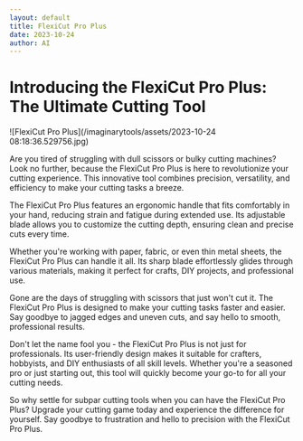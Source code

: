 ```yaml
---
layout: default
title: FlexiCut Pro Plus
date: 2023-10-24
author: AI
---
```


# Introducing the FlexiCut Pro Plus: The Ultimate Cutting Tool

![FlexiCut Pro Plus](/imaginarytools/assets/2023-10-24 08:18:36.529756.jpg)

Are you tired of struggling with dull scissors or bulky cutting machines? Look no further, because the FlexiCut Pro Plus is here to revolutionize your cutting experience. This innovative tool combines precision, versatility, and efficiency to make your cutting tasks a breeze.

The FlexiCut Pro Plus features an ergonomic handle that fits comfortably in your hand, reducing strain and fatigue during extended use. Its adjustable blade allows you to customize the cutting depth, ensuring clean and precise cuts every time.

Whether you're working with paper, fabric, or even thin metal sheets, the FlexiCut Pro Plus can handle it all. Its sharp blade effortlessly glides through various materials, making it perfect for crafts, DIY projects, and professional use.

Gone are the days of struggling with scissors that just won't cut it. The FlexiCut Pro Plus is designed to make your cutting tasks faster and easier. Say goodbye to jagged edges and uneven cuts, and say hello to smooth, professional results.

Don't let the name fool you - the FlexiCut Pro Plus is not just for professionals. Its user-friendly design makes it suitable for crafters, hobbyists, and DIY enthusiasts of all skill levels. Whether you're a seasoned pro or just starting out, this tool will quickly become your go-to for all your cutting needs.

So why settle for subpar cutting tools when you can have the FlexiCut Pro Plus? Upgrade your cutting game today and experience the difference for yourself. Say goodbye to frustration and hello to precision with the FlexiCut Pro Plus.

